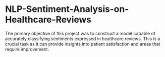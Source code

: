 # NLP-Sentiment-Analysis-on-Healthcare-Reviews
The primary objective of this project was to construct a model capable of accurately classifying sentiments expressed in healthcare reviews. This is a crucial task as it can provide insights into patient satisfaction and areas that require improvement.
